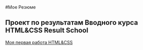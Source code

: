 #Мое Резюме

## Проект по результатам Вводного курса HTML&CSS Result School

[Моя первая работа HTML&CSS](https://niksavt.github.io/Portfolio/)
